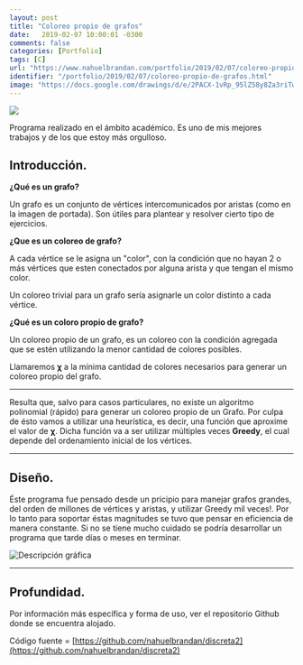 ```yaml
---
layout: post
title: "Coloreo propio de grafos"
date:   2019-02-07 10:00:01 -0300
comments: false
categories: [Portfolio]
tags: [C]
url: "https://www.nahuelbrandan.com/portfolio/2019/02/07/coloreo-propio-de-grafos.html"
identifier: "/portfolio/2019/02/07/coloreo-propio-de-grafos.html"
image: "https://docs.google.com/drawings/d/e/2PACX-1vRp_95lZ58y8Za3riTw84ML5p0EB7WRjZgKbYwhTpIUMM55wXaBTX1ZpCjAeu8yhDxU_aJJ3DHQador/pub?w=960&h=517"
---
```


![](https://docs.google.com/drawings/d/e/2PACX-1vRp_95lZ58y8Za3riTw84ML5p0EB7WRjZgKbYwhTpIUMM55wXaBTX1ZpCjAeu8yhDxU_aJJ3DHQador/pub?w=960&h=517)

Programa realizado en el ámbito académico. Es uno de mis mejores trabajos y de los que estoy más orgulloso.

## Introducción.

**¿Qué es un grafo?**

Un grafo es un conjunto de vértices intercomunicados por aristas (como en la imagen de portada). Son útiles para plantear y resolver cierto tipo de ejercicios.

**¿Que es un coloreo de grafo?**

A cada vértice se le asigna un "color", con la condición que no hayan 2 o más vértices que esten conectados por alguna arista y que tengan el mismo color.

Un coloreo trivial para un grafo sería asignarle un color distinto a cada vértice.

**¿Qué es un coloro propio de grafo?**

Un coloreo propio de un grafo, es un coloreo con la condición agregada que se estén utilizando la menor cantidad de colores posibles.

Llamaremos **&chi;** a la mínima cantidad de colores necesarios para generar un coloreo propio del grafo.

---

Resulta que, salvo para casos particulares, no existe un algoritmo polinomial (rápido) para generar un coloreo propio de un Grafo. Por culpa de ésto vamos a utilizar una heurística, es decir, una función que aproxime el valor de **&chi;**. Dicha función va a ser utilizar múltiples veces **Greedy**, el cual depende del ordenamiento inicial de los vértices.

---

## Diseño.

Éste programa fue pensado desde un pricipio para manejar grafos grandes, del orden de millones de vértices y aristas, y utilizar Greedy mil veces!. Por lo tanto para soportar éstas magnitudes se tuvo que pensar en eficiencia de manera constante. Si no se tiene mucho cuidado se podría desarrollar un programa que tarde días o meses en terminar.

![Descripción gráfica](https://docs.google.com/drawings/d/e/2PACX-1vRtoy1g3svRkMHvuquHsUWwb5f3PU-p46w6sj01tso7xjRhvR3HLZtEwh8tph_Y7Fmx6klteQVu7dlJ/pub?w=944&h=563)

---

## Profundidad.

Por información más específica y forma de uso, ver el repositorio Github donde se encuentra alojado.

Código fuente = [https://github.com/nahuelbrandan/discreta2](https://github.com/nahuelbrandan/discreta2)

